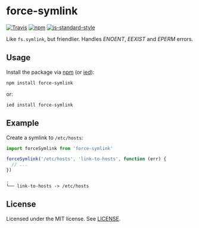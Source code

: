 force-symlink
============

[![Travis](https://img.shields.io/travis/alexanderGugel/force-symlink.svg)](https://travis-ci.org/alexanderGugel/force-symlink)
[![npm](https://img.shields.io/npm/v/force-symlink.svg)](https://www.npmjs.com/package/force-symlink)
[![js-standard-style](https://img.shields.io/badge/code%20style-standard-brightgreen.svg)](http://standardjs.com/)

Like `fs.symlink`, but friendlier.
Handles *ENOENT*, *EEXIST* and *EPERM* errors.

Usage
-----

Install the package via [npm](https://www.npmjs.org/) (or [ied](https://github.com/alexanderGugel/ied)):

```
npm install force-symlink
```

or:

```
ied install force-symlink
```

Example
-------

Create a symlink to `/etc/hosts`:

```js
import forceSymlink from 'force-symlink'

forceSymlink('/etc/hosts', 'link-to-hosts', function (err) {
  // ...
})
```

```
.
└── link-to-hosts -> /etc/hosts
```

License
-------

Licensed under the MIT license. See [LICENSE](LICENSE.md).
